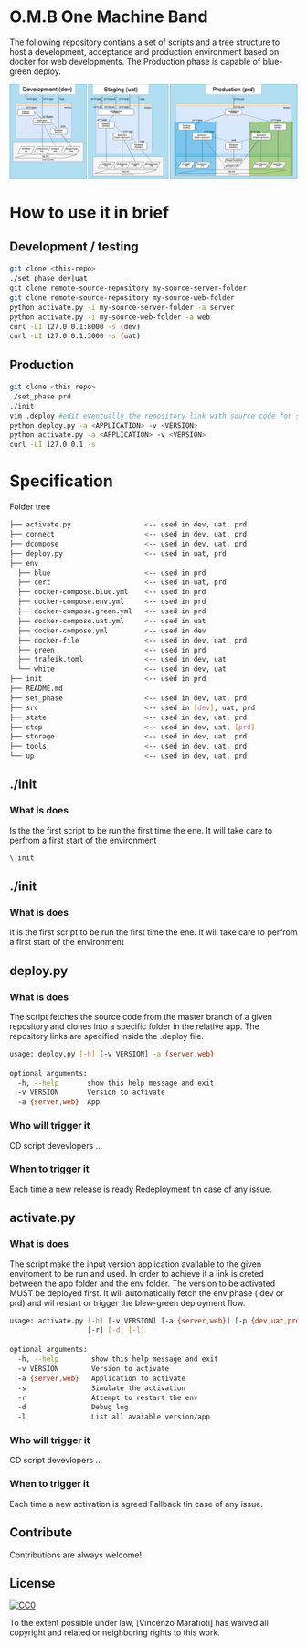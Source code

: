 # O.M.B One Machine Band
The following repository contians a set of scripts and a tree structure to host a development, acceptance and production environment based on docker for web developments.
The Production phase is capable of blue-green deploy.


![architecture](docs/architecture.png)



# How to use it in brief
## Development / testing
```sh {.line-numbers}
git clone <this-repo>
./set_phase dev|uat
git clone remote-source-repository my-source-server-folder
git clone remote-source-repository my-source-web-folder
python activate.py -i my-source-server-folder -a server
python activate.py -i my-source-web-folder -a web
curl -LI 127.0.0.1:8000 -s (dev)
curl -LI 127.0.0.1:3000 -s (uat)
```
## Production
```sh {.line-numbers}
git clone <this repo>
./set_phase prd
./init
vim .deploy #edit eventually the repository link with source code for server and web
python deploy.py -a <APPLICATION> -v <VERSION>
python activate.py -a <APPLICATION> -v <VERSION> 
curl -LI 127.0.0.1 -s

```

# Specification
Folder tree
```sh
├── activate.py                  <-- used in dev, uat, prd
├── connect                      <-- used in dev, uat, prd
├── dcompose                     <-- used in dev, uat, prd
├── deploy.py                    <-- used in uat, prd
├── env
  ├── blue                       <-- used in prd
  ├── cert                       <-- used in uat, prd
  ├── docker-compose.blue.yml    <-- used in prd
  ├── docker-compose.env.yml     <-- used in prd
  ├── docker-compose.green.yml   <-- used in prd
  ├── docker-compose.uat.yml     <-- used in uat
  ├── docker-compose.yml         <-- used in dev
  ├── docker-file                <-- used in dev, uat, prd
  ├── green                      <-- used in prd
  ├── trafeik.toml               <-- used in dev, uat
  └── white                      <-- used in dev, uat
├── init                         <-- used in prd
├── README.md
├── set_phase                    <-- used in dev, uat, prd
├── src                          <-- used in [dev], uat, prd
├── state                        <-- used in dev, uat, prd
├── stop                         <-- used in dev, uat, [prd]
├── storage                      <-- used in dev, uat, prd
├── tools                        <-- used in dev, uat, prd
└── up                           <-- used in dev, uat, prd

```

## ./init
### What is does
Is the the first script to be run the first time the ene.
It will take care to perfrom a first start of the environment

```sh
\.init
```

## ./init
### What is does
It is the first script to be run the first time the ene.
It will take care to perfrom a first start of the environment


## deploy.py
### What is does
The script fetches the source code from the master branch of a given repository and clones into a specific folder in the relative app. The repository links are specified inside the .deploy file.

```sh
usage: deploy.py [-h] [-v VERSION] -a {server,web}

optional arguments:
  -h, --help       show this help message and exit
  -v VERSION       Version to activate
  -a {server,web}  App
```


### Who will trigger it
CD script
devevlopers
...
### When to trigger it
Each time a new release is ready
Redeployment tin case of any issue.


## activate.py

### What is does
The script make the input version application available to the given enviroment to be run and used. 
In order to achieve it a link is creted between the app folder and the env folder.
The version to be activated MUST be deployed first.
It will automatically fetch the env phase ( dev or prd) and wil restart or trigger the blew-green deployment flow.

```sh
usage: activate.py [-h] [-v VERSION] [-a {server,web}] [-p {dev,uat,prd}] [-s]
                   [-r] [-d] [-l]

optional arguments:
  -h, --help        show this help message and exit
  -v VERSION        Version to activate
  -a {server,web}   Application to activate  
  -s                Simulate the activation
  -r                Attempt to restart the env
  -d                Debug log
  -l                List all avaiable version/app
```


### Who will trigger it
CD script
devevlopers 
...
### When to trigger it
Each time a new activation is agreed
Fallback tin case of any issue.

## Contribute

Contributions are always welcome!

## License

[![CC0](https://licensebuttons.net/p/zero/1.0/88x31.png)](https://creativecommons.org/publicdomain/zero/1.0/)

To the extent possible under law, [Vincenzo Marafioti] has waived all copyright and related or neighboring rights to this work.
